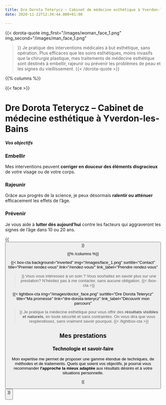 ```yaml
---
title: Dre Dorota Teterycz – Cabinet de médecine esthétique à Yverdon-les-Bains
date: 2020-11-22T12:34:44.000+01:00

---
```

{{< dorota-quote
img_first="/images/woman_face_1.png"
img_second="/images/man_face_1.png"
>}}
Je pratique des interventions médicales à but esthétique, sans opération. Plus efficaces que les soins esthétiques, moins invasifs que la chirurgie plastique, mes traitements de médecine esthétique sont destinés à embellir, rajeunir ou prévenir les problèmes de peau et les signes du vieillissement.
{{< /dorota-quote >}}



{{% columns %}}

{{< face >}}

# Dre Dorota Teterycz – Cabinet de médecine esthétique à Yverdon-les-Bains

##### Vos objectifs

### Embellir

Mes interventions peuvent **corriger en douceur des éléments disgracieux** de votre visage ou de votre corps.

### Rajeunir

Grâce aux progrès de la science, je peux désormais **ralentir ou atténuer** efficacement les effets de l’âge.

### Prévenir

Je vous aide à **lutter dès aujourd’hui** contre les facteurs qui aggraveront les signes de l’âge dans 10 ou 20 ans.

{{<button href="objectifs" name="Définir vos objectifs" >}}

{{% /columns %}}

{{< box-cta
background="inverted"
img="/images/face_1.png"
surtitle="Contact"
title="Premier rendez-vous"
link="/rendez-vous/"
link_label="Prendre rendez-vous"
>}} Vous vous intéressez à un soin ? Vous souhaitez en savoir plus sur une prestation? N’hésitez pas à me contacter, sans aucune obligation. {{< /box-cta >}}

{{< lightbox-cta
img="/images/doctor_face.png"
surtitle="Dre Dorota Teterycz"
title="Ma promesse"
link="dre-dorota-teterycz"
link_label="Découvrir mon parcours"
>}}
Je pratique la médecine esthétique pour vous offrir des <strong>résultats visibles et naturels</strong>, en toute sécurité et sans contraintes. On vous dira que vous resplendissez, sans vraiment savoir pourquoi.
{{< /lightbox-cta >}}


## Mes prestations

### Technologie et savoir-faire

Mon expertise me permet de proposer une gamme étendue de techniques, de méthodes et de traitements. Quels que soient vos objectifs, je pourrai vous recommander **l'approche la mieux adaptée** aux résultats désirés et à votre situations personnelle.


{{<button href="prestations" name="Découvrir mes prestations" >}}
